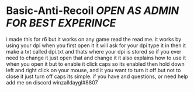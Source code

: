 # Basic-Anti-Recoil ***OPEN AS ADMIN FOR BEST EXPERINCE***
i made this for r6 but it works on any game read the read me.
it works by using your dpi 
when you first open it it will ask for your dpi type it in then it make a txt called dpi.txt and thats where your dpi is stored so if you ever need to change it just open that and change it
it also explains how to use it when you open it
but to enable it click caps so its enabled then hold down left and right click on your mouse, and it you want to turn it off but not to close it just turn off caps its simple.
if you have and questions, or need help add me on discord winzalldaygl#8807
